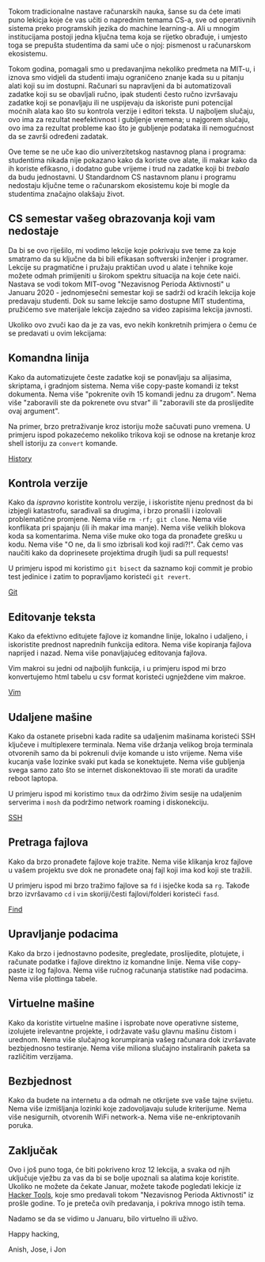 Tokom tradicionalne nastave računarskih nauka, šanse su da ćete imati puno lekicja koje će vas učiti o naprednim temama CS-a, sve od operativnih sistema preko programskih jezika do machine learning-a. Ali u mnogim institucijama postoji jedna ključna tema koja se rijetko obrađuje, i umjesto toga se prepušta studentima da sami uče o njoj: pismenost u računarskom ekosistemu.

Tokom godina, pomagali smo u predavanjima nekoliko predmeta na MIT-u, i iznova smo vidjeli da studenti imaju ograničeno znanje kada su u pitanju alati koji su im dostupni. Računari su napravljeni da bi automatizovali zadatke koji su se obavljali ručno, ipak studenti često ručno izvršavaju zadatke koji se ponavljaju ili ne uspijevaju da iskoriste puni potencijal moćnih alata kao što su kontrola verzije i editori teksta. U najboljem slučaju, ovo ima za rezultat neefektivnost i gubljenje vremena; u najgorem slučaju, ovo ima za rezultat probleme kao što je gubljenje podataka ili nemogućnost da se završi određeni zadatak.

Ove teme se ne uče kao dio univerzitetskog nastavnog plana i programa: studentima nikada nije pokazano kako da koriste ove alate, ili makar kako da ih koriste efikasno, i dodatno gube vrijeme i trud na zadatke koji bi _trebalo_ da budu jednostavni. U Standardnom CS nastavnom planu i programu nedostaju ključne teme o računarskom ekosistemu koje bi mogle da studentima značajno olakšaju život.

## CS semestar vašeg obrazovanja koji vam nedostaje

Da bi se ovo riješilo, mi vodimo lekcije koje pokrivaju sve teme za koje smatramo da su ključne da bi bili efikasan softverski inženjer i programer. Lekcije su pragmatične i pružaju praktičan uvod u alate i tehnike koje možete odmah primijeniti u širokom spektru situacija na koje ćete naići. Nastava se vodi tokom MIT-ovog "Nezavisnog Perioda Aktivnosti" u Januaru 2020 - jednomjesečni semestar koji se sadrži od kraćih lekcija koje predavaju studenti. Dok su same lekcije samo dostupne MIT studentima, pružićemo sve materijale lekcija zajedno sa video zapisima lekcija javnosti.

Ukoliko ovo zvuči kao da je za vas, evo nekih konkretnih primjera o čemu će se predavati u ovim lekcijama: 

## Komandna linija

Kako da automatizujete česte zadatke koji se ponavljaju sa alijasima, skriptama, i gradnjom sistema. Nema više copy-paste komandi iz tekst dokumenta. Nema više "pokrenite ovih 15 komandi jednu za drugom". Nema više "zaboravili ste da pokrenete ovu stvar" ili "zaboravili ste da proslijedite ovaj argument".

Na primer, brzo pretraživanje kroz istoriju može sačuvati puno vremena. U primjeru ispod pokazećemo nekoliko trikova koji se odnose na kretanje kroz shell istoriju za `convert` komande. 

[History](https://missing.csail.mit.edu/static/media/demos/history.mp4)

## Kontrola verzije
  
 Kako da _ispravno_ koristite kontrolu verzije, i iskoristite njenu prednost da bi izbjegli katastrofu, sarađivali sa drugima, i brzo pronašli i izolovali problematične promjene. Nema više `rm -rf; git clone`. Nema više konflikata pri spajanju (ili ih makar ima manje). Nema više velikih blokova koda sa komentarima. Nema više muke oko toga da pronađete grešku u kodu. Nema više "O ne, da li smo izbrisali kod koji radi?!". Čak ćemo vas naučiti kako da doprinesete projektima drugih ljudi sa pull requests!
 
 U primjeru ispod mi koristimo `git bisect` da saznamo koji commit je probio test jedinice i zatim to popravljamo koristeći `git revert`. 
 
 [Git](https://missing.csail.mit.edu/static/media/demos/git.mp4)
 
 ## Editovanje teksta
 
 Kako da efektivno editujete fajlove iz komandne linije, lokalno i udaljeno, i iskoristite prednost naprednih funkcija editora. Nema više kopiranja fajlova naprijed i nazad. Nema više ponavljajućeg editovanja fajlova. 
 
 Vim makroi su jedni od najboljih funkcija, i u primjeru ispod mi brzo konvertujemo html tabelu u csv format koristeći ugnježdene vim makroe. 
 
 [Vim](https://missing.csail.mit.edu/static/media/demos/vim.mp4)
 
 ## Udaljene mašine
 
 Kako da ostanete prisebni kada radite sa udaljenim mašinama koristeći SSH ključeve i multiplexere terminala. Nema više držanja velikog broja terminala otvorenih samo da bi pokrenuli dvije komande u isto vrijeme. Nema više kucanja vaše lozinke svaki put kada se konektujete. Nema više gubljenja svega samo zato što se internet diskonektovao ili ste morati da uradite reboot laptopa.
 
 U primjeru ispod mi koristimo `tmux` da održimo živim sesije na udaljenim serverima i `mosh` da podržimo network roaming i diskonekciju.
 
 [SSH](https://missing.csail.mit.edu/static/media/demos/ssh.mp4)
 
 ## Pretraga fajlova
 
 Kako da brzo pronađete fajlove koje tražite. Nema više klikanja kroz fajlove u vašem projektu sve dok ne pronađete onaj fajl koji ima kod koji ste tražili.
 
 U primjeru ispod mi brzo tražimo fajlove sa `fd` i isječke koda sa `rg`. Takođe brzo izvršavamo `cd` i `vim` skoriji/česti fajlovi/folderi koristeći `fasd`.
 
 [Find](https://missing.csail.mit.edu/static/media/demos/find.mp4)
 
 ## Upravljanje podacima
 
 Kako da brzo i jednostavno podesite, pregledate, proslijedite, plotujete, i računate podatke i fajlove direktno iz komandne linije. Nema više copy-paste iz log fajlova. Nema više ručnog računanja statistike nad podacima. Nema više plottinga tabele.
 
 ## Virtuelne mašine
 
 Kako da koristite virtuelne mašine i isprobate nove operativne sisteme, izolujete irelevantne projekte, i održavate vašu glavnu mašinu čistom i urednom. Nema više slučajnog korumpiranja vašeg računara dok izvršavate bezbjednosno testiranje. Nema više miliona slučajno instaliranih paketa sa različitim verzijama.
 
 ## Bezbjednost
 
 Kako da budete na internetu a da odmah ne otkrijete sve vaše tajne svijetu. Nema više izmišljanja lozinki koje zadovoljavaju sulude kriterijume. Nema više nesigurnih, otvorenih WiFi network-a. Nema više ne-enkriptovanih poruka.
 
 ## Zaključak
 
Ovo i još puno toga, će biti pokriveno kroz 12 lekcija, a svaka od njih uključuje vježbu za vas da bi se bolje upoznali sa alatima koje koristite. Ukoliko ne možete da čekate Januar, možete takođe pogledati lekicje iz [Hacker Tools](https://hacker-tools.github.io/lectures/), koje smo predavali tokom "Nezavisnog Perioda Aktivnosti" iz prošle godine. To je preteča ovih predavanja, i pokriva mnogo istih tema.

Nadamo se da se vidimo u Januaru, bilo virtuelno ili uživo.

Happy hacking, 

Anish, Jose, i Jon
